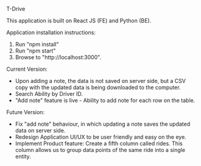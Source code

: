 T-Drive

This application is built on React JS (FE) and Python (BE).

Application installation instructions:
1. Run "npm install"
2. Run "npm start"
3. Browse to "http://localhost:3000".

Current Version:
* Upon adding a note, the data is not saved on server side, but a CSV copy with the updated data is being downloaded to the computer.
* Search Ability by Driver ID.
* "Add note" feature is live - Ability to add note for each row on the table.

Future Version:
* Fix "add note" behaviour, in which updating a note saves the updated data on server side.
* Redesign Application UI/UX to be user friendly and easy on the eye.
* Implement Product feature: Create a fifth column called rides. This column allows us to group data points of the same ride into a single entity. 
